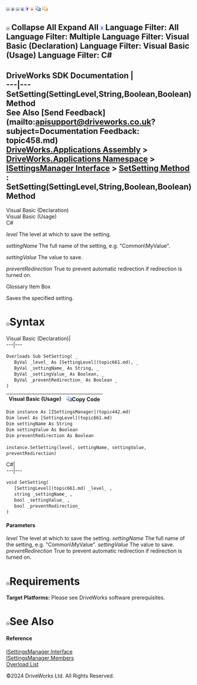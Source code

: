 ![](dotnetimages/collapse.gif) ![](dotnetimages/expand.gif) ![](dotnetimages/collapse.gif) ![](dotnetimages/expand.gif) ![](dotnetimages/drpdown.gif) ![](dotnetimages/drpdown_orange.gif) ![](dotnetimages/copycode.gif) ![](dotnetimages/copycodeHighlight.gif)

![](dotnetimages/collapse.gif) Collapse All Expand All ![](dotnetimages/drpdown.gif) Language Filter: All  Language Filter: Multiple  Language Filter: Visual Basic (Declaration) Language Filter: Visual Basic (Usage) Language Filter: C#  
---  
DriveWorks SDK Documentation  |   
---|---  
SetSetting(SettingLevel,String,Boolean,Boolean) Method   
See Also [Send Feedback](mailto:apisupport@driveworks.co.uk?subject=Documentation Feedback: topic458.md)  
[DriveWorks.Applications Assembly](topic13.md) > [DriveWorks.Applications Namespace](topic16.md) > [ISettingsManager Interface](topic442.md) > [SetSetting Method](topic454.md) : SetSetting(SettingLevel,String,Boolean,Boolean) Method  
---  
  
Visual Basic (Declaration)    
Visual Basic (Usage)    
C# 

_level_
    The level at which to save the setting.

_settingName_
    The full name of the setting, e.g. "Common\MyValue".

_settingValue_
    The value to save.

_preventRedirection_
    True to prevent automatic redirection if redirection is turned on.

Glossary Item Box

Saves the specified setting. 

# ![](dotnetimages/collapse.gif)Syntax

Visual Basic (Declaration)|   
---|---  
      
    
    Overloads Sub SetSetting( _
       ByVal _level_ As [SettingLevel](topic661.md), _
       ByVal _settingName_ As String, _
       ByVal _settingValue_ As Boolean, _
       ByVal _preventRedirection_ As Boolean _
    )   
  
Visual Basic (Usage)| ![](dotnetimages/copycode.gif)Copy Code  
---|---  
      
    
    Dim instance As [ISettingsManager](topic442.md)
    Dim level As [SettingLevel](topic661.md)
    Dim settingName As String
    Dim settingValue As Boolean
    Dim preventRedirection As Boolean
     
    instance.SetSetting(level, settingName, settingValue, preventRedirection)  
  
C#|   
---|---  
      
    
    void SetSetting( 
       [SettingLevel](topic661.md) _level_ ,
       string _settingName_ ,
       bool _settingValue_ ,
       bool _preventRedirection_
    )  
  
#### Parameters

 _level_
    The level at which to save the setting.
_settingName_
    The full name of the setting, e.g. "Common\MyValue".
_settingValue_
    The value to save.
_preventRedirection_
    True to prevent automatic redirection if redirection is turned on.

# ![](dotnetimages/collapse.gif)Requirements

**Target Platforms:** Please see DriveWorks software prerequisites.

# ![](dotnetimages/collapse.gif)See Also

#### Reference

[ISettingsManager Interface](topic442.md)   
[ISettingsManager Members](topic443.md)   
[Overload List](topic454.md)

©2024 DriveWorks Ltd. All Rights Reserved.

